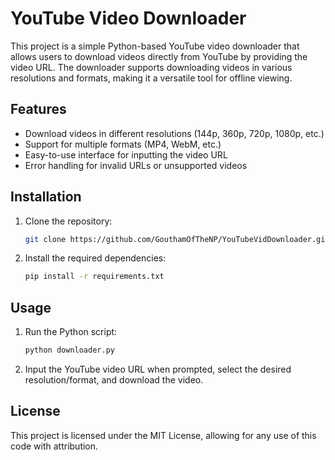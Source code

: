 # YouTube Video Downloader

This project is a simple Python-based YouTube video downloader that allows users to download videos directly from YouTube by providing the video URL. The downloader supports downloading videos in various resolutions and formats, making it a versatile tool for offline viewing.

## Features
- Download videos in different resolutions (144p, 360p, 720p, 1080p, etc.)
- Support for multiple formats (MP4, WebM, etc.)
- Easy-to-use interface for inputting the video URL
- Error handling for invalid URLs or unsupported videos

## Installation
1. Clone the repository:
    ```bash
    git clone https://github.com/GouthamOfTheNP/YouTubeVidDownloader.git
    ```
2. Install the required dependencies:
    ```bash
    pip install -r requirements.txt
    ```

## Usage
1. Run the Python script:
    ```bash
    python downloader.py
    ```
2. Input the YouTube video URL when prompted, select the desired resolution/format, and download the video.

## License
This project is licensed under the MIT License, allowing for any use of this code with attribution.

